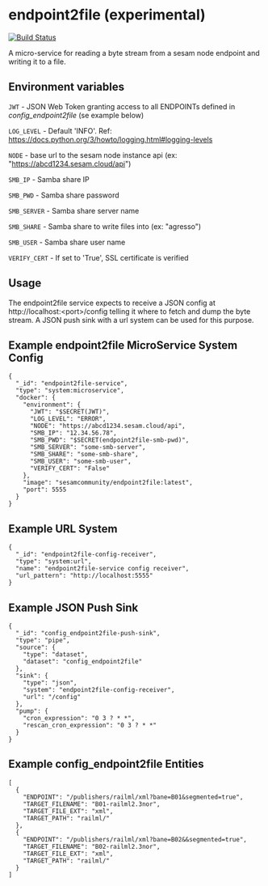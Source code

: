 # endpoint2file (experimental)
[![Build Status](https://travis-ci.org/sesam-community/endpoint2file.svg?branch=master)](https://travis-ci.org/sesam-community/endpoint2file)

A micro-service for reading a byte stream from a sesam node endpoint and writing it to a file.

## Environment variables

`JWT` - JSON Web Token granting access to all ENDPOINTs defined in _config_endpoint2file_ (se example below)

`LOG_LEVEL` - Default 'INFO'. Ref: https://docs.python.org/3/howto/logging.html#logging-levels

`NODE` - base url to the sesam node instance api (ex: "https://abcd1234.sesam.cloud/api")

`SMB_IP` - Samba share IP

`SMB_PWD` - Samba share password

`SMB_SERVER` - Samba share server name

`SMB_SHARE` - Samba share to write files into (ex: "agresso")

`SMB_USER` - Samba share user name

`VERIFY_CERT` - If set to 'True', SSL certificate is verified 

## Usage

The endpoint2file service expects to receive a JSON config at
http://localhost:\<port>/config telling it where to fetch and dump the byte stream. 
A JSON push sink with a url system can be used for this purpose.

## Example endpoint2file MicroService System Config
```
{
  "_id": "endpoint2file-service",
  "type": "system:microservice",
  "docker": {
    "environment": {
      "JWT": "$SECRET(JWT)",
      "LOG_LEVEL": "ERROR",   
      "NODE": "https://abcd1234.sesam.cloud/api",
      "SMB_IP": "12.34.56.78",
      "SMB_PWD": "$SECRET(endpoint2file-smb-pwd)",
      "SMB_SERVER": "some-smb-server",
      "SMB_SHARE": "some-smb-share",
      "SMB_USER": "some-smb-user",
      "VERIFY_CERT": "False"
    },
    "image": "sesamcommunity/endpoint2file:latest",
    "port": 5555
  }
}
```

## Example URL System
```
{
  "_id": "endpoint2file-config-receiver",
  "type": "system:url",
  "name": "endpoint2file-service config receiver",
  "url_pattern": "http://localhost:5555"
}
```

## Example JSON Push Sink
```
{
  "_id": "config_endpoint2file-push-sink",
  "type": "pipe",
  "source": {
    "type": "dataset",
    "dataset": "config_endpoint2file"
  },
  "sink": {
    "type": "json",
    "system": "endpoint2file-config-receiver",
    "url": "/config"
  },
  "pump": {
    "cron_expression": "0 3 ? * *",
    "rescan_cron_expression": "0 3 ? * *"
  }
}
```

## Example config_endpoint2file Entities
```
[
  {
    "ENDPOINT": "/publishers/railml/xml?bane=B01&segmented=true",
    "TARGET_FILENAME": "B01-railml2.3nor",
    "TARGET_FILE_EXT": "xml",
    "TARGET_PATH": "railml/"
  },
  {
    "ENDPOINT": "/publishers/railml/xml?bane=B02&&segmented=true",
    "TARGET_FILENAME": "B02-railml2.3nor",
    "TARGET_FILE_EXT": "xml",
    "TARGET_PATH": "railml/"
  }
]
```